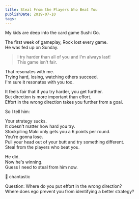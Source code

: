 ```yaml
---
title: Steal From the Players Who Beat You
publishDate: 2019-07-10
tags:
---
```


My kids are deep into the card game Sushi Go.

The first week of gameplay, Rock lost every game.  
He was fed up on Sunday.

> I try harder than all of you and I'm always last!  
> This game isn't fair.

That resonates with me.  
Trying hard, losing, watching others succeed.  
I'm sure it resonates with you too.

It feels fair that if you try harder, you get further.  
But direction is more important than effort.  
Effort in the wrong direction takes you further from a goal.

So I tell him:

Your strategy sucks.  
It doesn't matter how hard you try.  
Stockpiling Maki only gets you a 6 points per round.  
You're gonna lose.  
Pull your head out of your butt and try something different.  
Steal from the players who beat you.

He did.  
Now he's winning.  
Guess I need to steal from him now.

🍣 chantastic

Question:
Where do you put effort in the wrong direction?  
Where does ego prevent you from identifying a better strategy?
